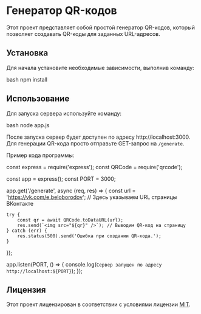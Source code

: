 # Генератор QR-кодов

Этот проект представляет собой простой генератор QR-кодов, который позволяет создавать QR-коды для заданных URL-адресов. 

## Установка

Для начала установите необходимые зависимости, выполнив команду:

bash
npm install

## Использование

Для запуска сервера используйте команду:

bash
node app.js

После запуска сервер будет доступен по адресу http://localhost:3000. Для генерации QR-кода просто отправьте GET-запрос на `/generate`.

Пример кода программы:

const express = require('express');
const QRCode = require('qrcode');

const app = express();
const PORT = 3000;

app.get('/generate', async (req, res) => {
    const url = 'https://vk.com/e.beloborodov'; // Здесь указываем URL страницы ВКонтакте

    try {
        const qr = await QRCode.toDataURL(url);
        res.send(`<img src="${qr}" />`); // Выводим QR-код на страницу
    } catch (err) {
        res.status(500).send('Ошибка при создании QR-кода.');
    }
});

app.listen(PORT, () => {
    console.log(`Сервер запущен по адресу http://localhost:${PORT}`);
});

## Лицензия

Этот проект лицензирован в соответствии с условиями лицензии [MIT](https://opensource.org/licenses/MIT).
